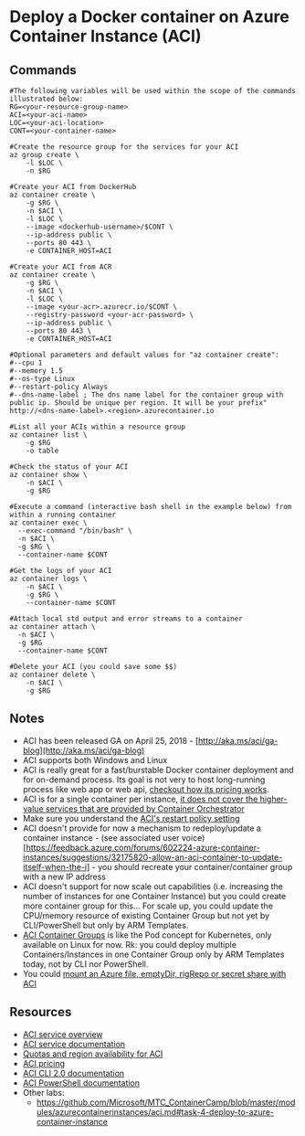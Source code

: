 # Deploy a Docker container on Azure Container Instance (ACI)

## Commands

```
#The following variables will be used within the scope of the commands illustrated below:
RG=<your-resource-group-name>
ACI=<your-aci-name>
LOC=<your-aci-location>
CONT=<your-container-name>

#Create the resource group for the services for your ACI
az group create \
    -l $LOC \
    -n $RG

#Create your ACI from DockerHub
az container create \
    -g $RG \
    -n $ACI \
    -l $LOC \
    --image <dockerhub-username>/$CONT \
    --ip-address public \
    --ports 80 443 \
    -e CONTAINER_HOST=ACI

#Create your ACI from ACR
az container create \
    -g $RG \
    -n $ACI \
    -l $LOC \
    --image <your-acr>.azurecr.io/$CONT \
    --registry-password <your-acr-password> \
    --ip-address public \
    --ports 80 443 \
    -e CONTAINER_HOST=ACI 

#Optional parameters and default values for "az container create":
#--cpu 1
#--memory 1.5
#--os-type Linux
#--restart-policy Always
#--dns-name-label ; The dns name label for the container group with public ip. Should be unique per region. It will be your prefix" http://<dns-name-label>.<region>.azurecontainer.io

#List all your ACIs within a resource group
az container list \
    -g $RG
    -o table

#Check the status of your ACI
az container show \
    -n $ACI \
    -g $RG

#Execute a command (interactive bash shell in the example below) from within a running container
az container exec \
  --exec-command "/bin/bash" \
  -n $ACI \
  -g $RG \
  --container-name $CONT

#Get the logs of your ACI
az container logs \
    -n $ACI \
    -g $RG \
    --container-name $CONT

#Attach local std output and error streams to a container
az container attach \
  -n $ACI \
  -g $RG
  --container-name $CONT

#Delete your ACI (you could save some $$)
az container delete \
    -n $ACI \
    -g $RG
```

## Notes

- ACI has been released GA on April 25, 2018 - [http://aka.ms/aci/ga-blog](http://aka.ms/aci/ga-blog)
- ACI supports both Windows and Linux
- ACI is really great for a fast/burstable Docker container deployment and for on-demand process. Its goal is not very to host long-running process like web app or web api, [checkout how its pricing works](https://azure.microsoft.com/pricing/details/container-instances/).
- ACI is for a single container per instance, [it does not cover the higher-value services that are provided by Container Orchestrator](https://docs.microsoft.com/en-us/azure/container-instances/container-instances-orchestrator-relationship)
- Make sure you understand the [ACI's restart policy setting](https://docs.microsoft.com/en-us/azure/container-instances/container-instances-restart-policy)
- ACI doesn't provide for now a mechanism to redeploy/update a container instance - (see associated user voice)[https://feedback.azure.com/forums/602224-azure-container-instances/suggestions/32175820-allow-an-aci-container-to-update-itself-when-the-i] - you should recreate your container/container group with a new IP address
- ACI doesn't support for now scale out capabilities (i.e. increasing the number of instances for one Container Instance) but you could create more container group for this... For scale up, you could update the CPU/memory resource of existing Container Group but not yet by CLI/PowerShell but only by ARM Templates.
- [ACI Container Groups](https://docs.microsoft.com/en-us/azure/container-instances/container-instances-container-groups) is like the Pod concept for Kubernetes, only available on Linux for now. Rk: you could deploy multiple Containers/Instances in one Container Group only by ARM Templates today, not by CLI nor PowerShell.
- You could [mount an Azure file, emptyDir, rigRepo or secret share with ACI](https://docs.microsoft.com/en-us/azure/container-instances/container-instances-volume-azure-files)

## Resources

- [ACI service overview](https://azure.microsoft.com/services/container-instances/)
- [ACI service documentation](https://docs.microsoft.com/azure/container-instances/)
- [Quotas and region availability for ACI](https://docs.microsoft.com/en-us/azure/container-instances/container-instances-quotas)
- [ACI pricing](https://azure.microsoft.com/pricing/details/container-instances/)
- [ACI CLI 2.0 documentation](https://docs.microsoft.com/cli/azure/container)
- [ACI PowerShell documentation](https://docs.microsoft.com/powershell/module/azurerm.containerinstance/#container_instances)
- Other labs:
  - https://github.com/Microsoft/MTC_ContainerCamp/blob/master/modules/azurecontainerinstances/aci.md#task-4-deploy-to-azure-container-instance